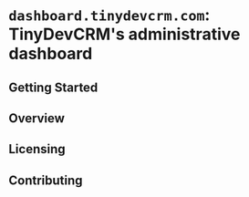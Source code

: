 # `dashboard.tinydevcrm.com`: TinyDevCRM's administrative dashboard

## Getting Started

## Overview

## Licensing

## Contributing

